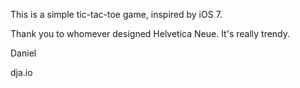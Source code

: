 This is a simple tic-tac-toe game, inspired by iOS 7.

Thank you to whomever designed Helvetica Neue. It's really trendy.

Daniel

dja.io